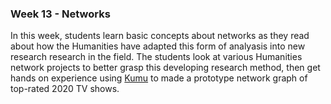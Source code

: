 ### Week 13 - Networks

In this week, students learn basic concepts about networks as they read about how the Humanities have adapted this form of analyasis into new research research in the field. The students look at various Humanities network projects to better grasp this developing research method, then get hands on experience using [Kumu](https://kumu.io/) to made a prototype network graph of top-rated 2020 TV shows.